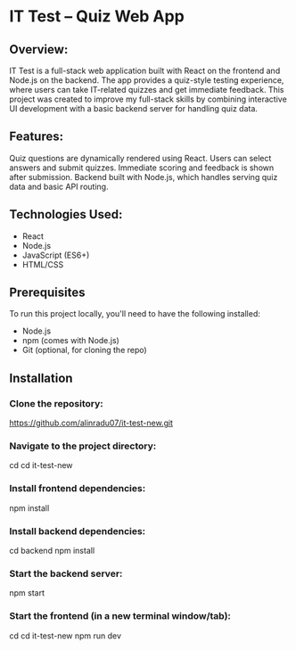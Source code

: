 # IT Test – Quiz Web App

## Overview:
IT Test is a full-stack web application built with React on the frontend and Node.js on the backend. The app provides a quiz-style testing experience, where users can take IT-related quizzes and get immediate feedback. This project was created to improve my full-stack skills by combining interactive UI development with a basic backend server for handling quiz data.


## Features:
Quiz questions are dynamically rendered using React.
Users can select answers and submit quizzes.
Immediate scoring and feedback is shown after submission.
Backend built with Node.js, which handles serving quiz data and basic API routing.

## Technologies Used:
- React
- Node.js
- JavaScript (ES6+)
- HTML/CSS

## Prerequisites
To run this project locally, you'll need to have the following installed:
- Node.js
- npm (comes with Node.js)
- Git (optional, for cloning the repo)

## Installation
### Clone the repository:
https://github.com/alinradu07/it-test-new.git
### Navigate to the project directory:
cd cd it-test-new
### Install frontend dependencies:
npm install
### Install backend dependencies:
cd backend
npm install
### Start the backend server:
npm start
### Start the frontend (in a new terminal window/tab):
cd cd it-test-new
npm run dev
